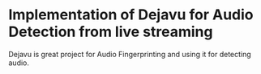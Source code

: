Implementation of Dejavu for Audio  Detection from live streaming
=================================================================


Dejavu is great project for Audio Fingerprinting and using it for detecting audio.
